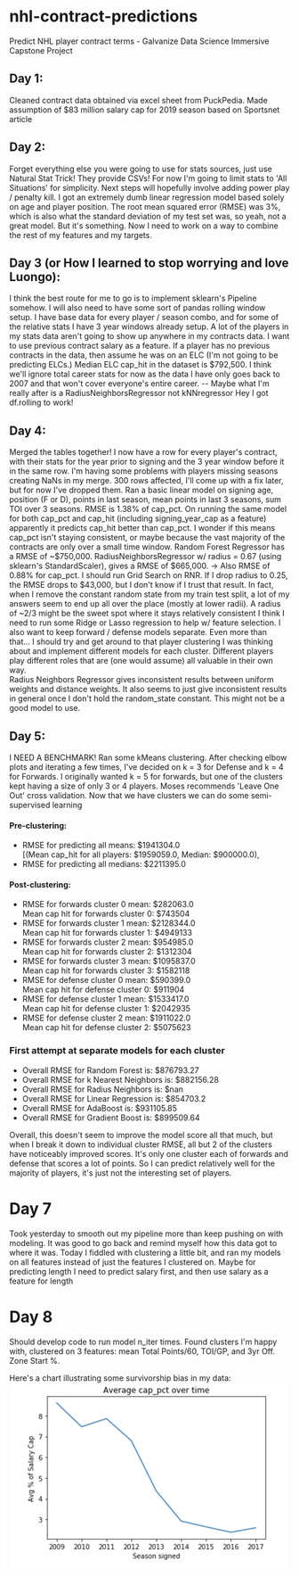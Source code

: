 # nhl-contract-predictions
Predict NHL player contract terms - Galvanize Data Science Immersive Capstone Project


## Day 1:  
Cleaned contract data obtained via excel sheet from PuckPedia.
Made assumption of $83 million salary cap for 2019 season based on Sportsnet article

## Day 2:  
Forget everything else you were going to use for stats sources, just use Natural Stat Trick! They provide CSVs!
For now I'm going to limit stats to 'All Situations' for simplicity. Next steps will hopefully involve adding power play / penalty kill.
I got an extremely dumb linear regression model based solely on age and player position. The root mean squared error (RMSE) was 3%, which is also what the standard deviation of my test set was, so yeah, not a great model. But it's something.
Now I need to work on a way to combine the rest of my features and my targets.

## Day 3 (or How I learned to stop worrying and love Luongo):  
I think the best route for me to go is to implement sklearn's Pipeline somehow. I will also need to have some sort of pandas rolling window setup. I have base data for every player / season combo, and for some of the relative stats I have 3 year windows already setup. A lot of the players in my stats data aren't going to show up anywhere in my contracts data.
I want to use previous contract salary as a feature. If a player has no previous contracts in the data, then assume he was on an ELC (I'm not going to be predicting ELCs.) Median ELC cap_hit in the dataset is $792,500.
I think we'll ignore total career stats for now as the data I have only goes back to 2007 and that won't cover everyone's entire career.
-- Maybe what I'm really after is a RadiusNeighborsRegressor not kNNregressor
Hey I got df.rolling to work!

## Day 4:  
Merged the tables together! I now have a row for every player's contract, with their stats for the year prior to signing and the 3 year window before it in the same row.
I'm having some problems with players missing seasons creating NaNs in my merge. 300 rows affected, I'll come up with a fix later, but for now I've dropped them. Ran a basic linear model on signing age, position (F or D), points in last season, mean points in last 3 seasons, sum TOI over 3 seasons. RMSE is 1.38% of cap_pct.
On running the same model for both cap_pct and cap_hit (including signing_year_cap as a feature) apparently it predicts cap_hit better than cap_pct. I wonder if this means cap_pct isn't staying consistent, or maybe because the vast majority of the contracts are only over a small time window.
Random Forest Regressor has a RMSE of ~$750,000.
RadiusNeighborsRegressor w/ radius = 0.67 (using sklearn's StandardScaler), gives a RMSE of $665,000. -> Also RMSE of 0.88% for cap_pct.
I should run Grid Search on RNR.
If I drop radius to 0.25, the RMSE drops to $43,000, but I don't know if I trust that result.
In fact, when I remove the constant random state from my train test split, a lot of my answers seem to end up all over the place (mostly at lower radii). A radius of ~2/3 might be the sweet spot where it stays relatively consistent
I think I need to run some Ridge or Lasso regression to help w/ feature selection. I also want to keep forward / defense models separate.
Even more than that... I should try and get around to that player clustering I was thinking about and implement different models for each cluster. Different players play different roles that are (one would assume) all valuable in their own way.  
Radius Neighbors Regressor gives inconsistent results between uniform weights and distance weights. It also seems to just give inconsistent results in general once I don't hold the random_state constant. This might not be a good model to use.


## Day 5:  
I NEED A BENCHMARK!
Ran some kMeans clustering. After checking elbow plots and iterating a few times, I've decided on k = 3 for Defense and k = 4 for Forwards. I originally wanted k = 5 for forwards, but one of the clusters kept having a size of only 3 or 4 players.
Moses recommends 'Leave One Out' cross validation.
Now that we have clusters we can do some semi-supervised learning  

#### Pre-clustering:  
* RMSE for predicting all means: $1941304.0  
 [(Mean cap_hit for all players: $1959059.0, Median: $900000.0),  
* RMSE for predicting all medians: $2211395.0    

#### Post-clustering:  
* RMSE for forwards cluster 0 mean: $282063.0  
 Mean cap hit for forwards cluster 0: $743504  
* RMSE for forwards cluster 1 mean: $2128344.0  
 Mean cap hit for forwards cluster 1: $4949133  
* RMSE for forwards cluster 2 mean: $954985.0  
 Mean cap hit for forwards cluster 2: $1312304  
* RMSE for forwards cluster 3 mean: $1095837.0  
 Mean cap hit for forwards cluster 3: $1582118  
* RMSE for defense cluster 0 mean: $590399.0  
 Mean cap hit for defense cluster 0: $911904  
* RMSE for defense cluster 1 mean: $1533417.0  
 Mean cap hit for defense cluster 1: $2042935  
* RMSE for defense cluster 2 mean: $1911022.0  
 Mean cap hit for defense cluster 2: $5075623  

### First attempt at separate models for each cluster  
* Overall RMSE for Random Forest is: $876793.27  
* Overall RMSE for k Nearest Neighbors is: $882156.28  
* Overall RMSE for Radius Neighbors is: $nan  
* Overall RMSE for Linear Regression is: $854703.2  
* Overall RMSE for AdaBoost is: $931105.85  
* Overall RMSE for Gradient Boost is: $899509.64  

Overall, this doesn't seem to improve the model score all that much, but when I break it down to individual cluster RMSE, all but 2 of the clusters have noticeably improved scores. It's only one cluster each of forwards and defense that scores a lot of points. So I can predict relatively well for the majority of players, it's just not the interesting set of players.


# Day 7
Took yesterday to smooth out my pipeline more than keep pushing on with modeling. It was good to go back and remind myself how this data got to where it was.
Today I fiddled with clustering a little bit, and ran my models on all features instead of just the features I clustered on.
Maybe for predicting length I need to predict salary first, and then use salary as a feature for length

# Day 8
Should develop code to run model n_iter times.
Found clusters I'm happy with, clustered on 3 features: mean Total Points/60, TOI/GP, and 3yr Off. Zone Start %.


Here's a chart illustrating some survivorship bias in my data:
![alt text](images/Avg_cap_pct_over_time.png "graph")
